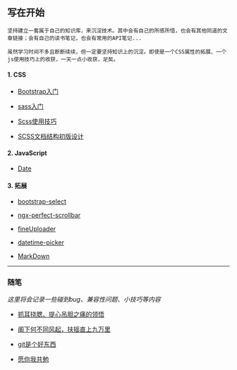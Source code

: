 ## 写在开始
    坚持建立一套属于自己的知识库，来沉淀技术。其中会有自己的所感所悟，也会有其他同道的文章链接；会有自己的读书笔记，也会有常用的API笔记...

    虽然学习时间不多且断断续续，但一定要坚持知识上的沉淀。即使是一个CSS属性的拓展、一个js使用技巧上的收获，一天一点小收获，足矣。

#### 1. CSS

- [Bootstrap入门](docs/notes/CSS/Bootstrap入门/Bootstrap入门.md)

- [sass入门](docs/notes/CSS/Scss/sass入门.md)

- [Scss使用技巧](docs/notes/CSS/Scss/使用技巧.md)

- [SCSS文档结构初版设计](docs/idea/SCSS文档结构.xmind)

#### 2. JavaScript

- [Date](docs/notes/JavaScript/developer.mozilla.org/参考文档/标准库(内置对象)/Date.md)

#### 3. 拓展

- [bootstrap-select](docs/notes/expand/bootstrap-select/bootstrap-select.md)

- [ngx-perfect-scrollbar](docs/notes/expand/ngx-perfect-scrollbar/ngx-perfect-scrollbar.md)

- [fineUploader](docs/notes/expand/fineUploader/fineUploader.md)

- [datetime-picker](docs/notes/expand/datetime-picker/需求分析.md)

- [MarkDown](docs/notes/expand/MarkDown.md)

---

### 随笔

*这里将会记录一些碰到bug、兼容性问题、小技巧等内容*

- [抓耳挠腮、提心吊胆之痛的领悟](docs/essay(杂记)/bug.md)

- [阁下何不同风起，扶摇直上九万里](docs/essay(杂记)/skill.md)

- [git是个好东西](docs/essay(杂记)/git.md)

- [愿你我共勉](docs/essay(杂记)/被不动脑子的猪队友逼疯之后的前端规范产物.md)
